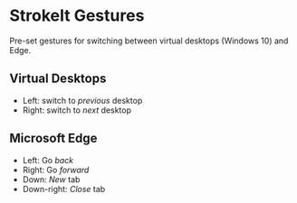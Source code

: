 # StrokeIt Gestures

Pre-set gestures for switching between virtual desktops (Windows 10) and Edge.

## Virtual Desktops
* Left: switch to *previous* desktop
* Right: switch to *next* desktop

## Microsoft Edge
* Left: Go *back*
* Right: Go *forward*
* Down: *New* tab
* Down-right: *Close* tab
